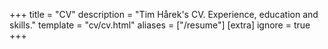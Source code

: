 +++
title = "CV"
description = "Tim Hårek's CV. Experience, education and skills."
template = "cv/cv.html"
aliases = ["/resume"]
[extra]
ignore = true
+++
